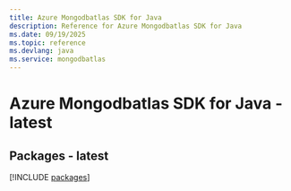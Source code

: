 ```yaml
---
title: Azure Mongodbatlas SDK for Java
description: Reference for Azure Mongodbatlas SDK for Java
ms.date: 09/19/2025
ms.topic: reference
ms.devlang: java
ms.service: mongodbatlas
---
```

# Azure Mongodbatlas SDK for Java - latest
## Packages - latest
[!INCLUDE [packages](mongodbatlas-index.md)]